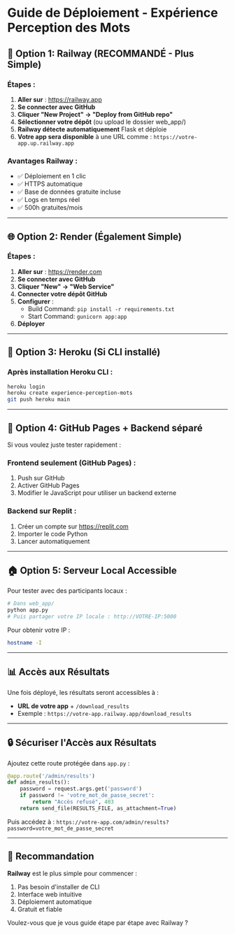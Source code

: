 # Guide de Déploiement - Expérience Perception des Mots

## 🚀 Option 1: Railway (RECOMMANDÉ - Plus Simple)

### Étapes :
1. **Aller sur** : https://railway.app
2. **Se connecter avec GitHub**
3. **Cliquer "New Project" → "Deploy from GitHub repo"**
4. **Sélectionner votre dépôt** (ou upload le dossier web_app/)
5. **Railway détecte automatiquement** Flask et déploie
6. **Votre app sera disponible** à une URL comme : `https://votre-app.up.railway.app`

### Avantages Railway :
- ✅ Déploiement en 1 clic
- ✅ HTTPS automatique
- ✅ Base de données gratuite incluse
- ✅ Logs en temps réel
- ✅ 500h gratuites/mois

---

## 🌐 Option 2: Render (Également Simple)

### Étapes :
1. **Aller sur** : https://render.com
2. **Se connecter avec GitHub**
3. **Cliquer "New" → "Web Service"**
4. **Connecter votre dépôt GitHub**
5. **Configurer** :
   - Build Command: `pip install -r requirements.txt`
   - Start Command: `gunicorn app:app`
6. **Déployer**

---

## 🔧 Option 3: Heroku (Si CLI installé)

### Après installation Heroku CLI :
```bash
heroku login
heroku create experience-perception-mots
git push heroku main
```

---

## 📁 Option 4: GitHub Pages + Backend séparé

Si vous voulez juste tester rapidement :

### Frontend seulement (GitHub Pages) :
1. Push sur GitHub
2. Activer GitHub Pages
3. Modifier le JavaScript pour utiliser un backend externe

### Backend sur Replit :
1. Créer un compte sur https://replit.com
2. Importer le code Python
3. Lancer automatiquement

---

## 🏠 Option 5: Serveur Local Accessible

Pour tester avec des participants locaux :

```bash
# Dans web_app/
python app.py
# Puis partager votre IP locale : http://VOTRE-IP:5000
```

Pour obtenir votre IP :
```bash
hostname -I
```

---

## 📊 Accès aux Résultats

Une fois déployé, les résultats seront accessibles à :
- **URL de votre app** + `/download_results`
- Exemple : `https://votre-app.railway.app/download_results`

---

## 🔒 Sécuriser l'Accès aux Résultats

Ajoutez cette route protégée dans `app.py` :

```python
@app.route('/admin/results')
def admin_results():
    password = request.args.get('password')
    if password != 'votre_mot_de_passe_secret':
        return "Accès refusé", 403
    return send_file(RESULTS_FILE, as_attachment=True)
```

Puis accédez à : `https://votre-app.com/admin/results?password=votre_mot_de_passe_secret`

---

## 🎯 Recommandation

**Railway** est le plus simple pour commencer :
1. Pas besoin d'installer de CLI
2. Interface web intuitive  
3. Déploiement automatique
4. Gratuit et fiable

Voulez-vous que je vous guide étape par étape avec Railway ?
